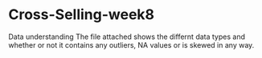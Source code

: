 # Cross-Selling-week8
Data understanding
The file attached shows the differnt data types and whether or not it contains any outliers, NA values or is skewed in any way. 
